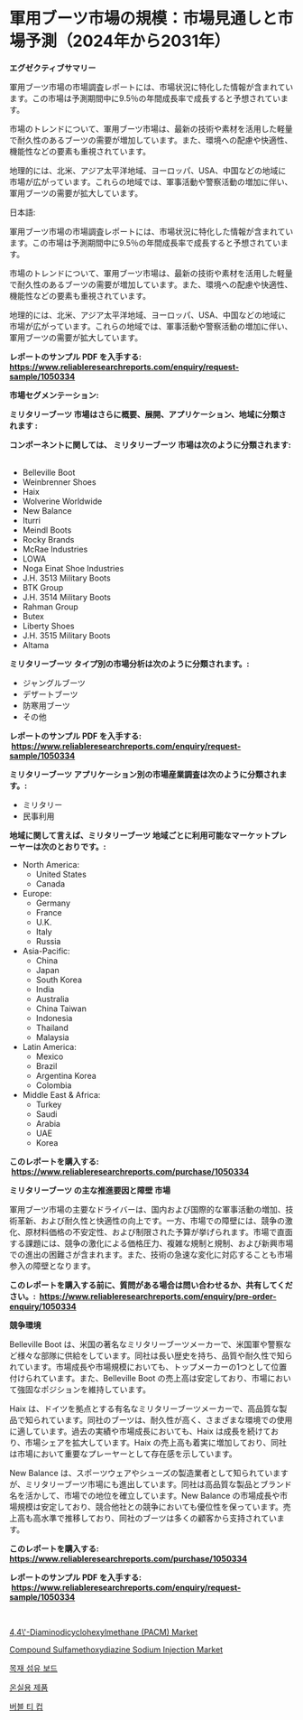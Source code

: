<p><h1>軍用ブーツ市場の規模：市場見通しと市場予測（2024年から2031年）</h1></p><p><strong>エグゼクティブサマリー</strong></p>
<p><p>軍用ブーツ市場の市場調査レポートには、市場状況に特化した情報が含まれています。この市場は予測期間中に9.5％の年間成長率で成長すると予想されています。</p><p>市場のトレンドについて、軍用ブーツ市場は、最新の技術や素材を活用した軽量で耐久性のあるブーツの需要が増加しています。また、環境への配慮や快適性、機能性などの要素も重視されています。</p><p>地理的には、北米、アジア太平洋地域、ヨーロッパ、USA、中国などの地域に市場が広がっています。これらの地域では、軍事活動や警察活動の増加に伴い、軍用ブーツの需要が拡大しています。</p><p>日本語:</p><p>軍用ブーツ市場の市場調査レポートには、市場状況に特化した情報が含まれています。この市場は予測期間中に9.5％の年間成長率で成長すると予想されています。</p><p>市場のトレンドについて、軍用ブーツ市場は、最新の技術や素材を活用した軽量で耐久性のあるブーツの需要が増加しています。また、環境への配慮や快適性、機能性などの要素も重視されています。</p><p>地理的には、北米、アジア太平洋地域、ヨーロッパ、USA、中国などの地域に市場が広がっています。これらの地域では、軍事活動や警察活動の増加に伴い、軍用ブーツの需要が拡大しています。</p></p>
<p><strong>レポートのサンプル PDF を入手する: <a href="https://www.reliableresearchreports.com/enquiry/request-sample/1050334">https://www.reliableresearchreports.com/enquiry/request-sample/1050334</a></strong></p>
<p><strong>市場セグメンテーション:</strong></p>
<p><strong> ミリタリーブーツ 市場はさらに概要、展開、アプリケーション、地域に分類されます :</strong></p>
<p><strong>コンポーネントに関しては、 ミリタリーブーツ 市場は次のように分類されます: &nbsp;</strong></p>
<p><ul><li>Belleville Boot</li><li>Weinbrenner Shoes</li><li>Haix</li><li>Wolverine Worldwide</li><li>New Balance</li><li>Iturri</li><li>Meindl Boots</li><li>Rocky Brands</li><li>McRae Industries</li><li>LOWA</li><li>Noga Einat Shoe Industries</li><li>J.H. 3513 Military Boots</li><li>BTK Group</li><li>J.H. 3514 Military Boots</li><li>Rahman Group</li><li>Butex</li><li>Liberty Shoes</li><li>J.H. 3515 Military Boots</li><li>Altama</li></ul></p>
<p><strong> ミリタリーブーツ タイプ別の市場分析は次のように分類されます。:</strong></p>
<p><ul><li>ジャングルブーツ</li><li>デザートブーツ</li><li>防寒用ブーツ</li><li>その他</li></ul></p>
<p><strong>レポートのサンプル PDF を入手する: &nbsp;<a href="https://www.reliableresearchreports.com/enquiry/request-sample/1050334">https://www.reliableresearchreports.com/enquiry/request-sample/1050334</a></strong></p>
<p><strong> ミリタリーブーツ アプリケーション別の市場産業調査は次のように分類されます。:</strong></p>
<p><ul><li>ミリタリー</li><li>民事利用</li></ul></p>
<p><strong>地域に関して言えば、ミリタリーブーツ 地域ごとに利用可能なマーケットプレーヤーは次のとおりです。:</strong></p>
<p><ul>
    <li>
        North America:
        <ul>
            <li>United States</li>
            <li>Canada</li>
        </ul>
    </li>
    <li>
        Europe:
        <ul>
            <li>Germany</li>
            <li>France</li>
            <li>U.K.</li>
            <li>Italy</li>
            <li>Russia</li>
        </ul>
    </li>
    <li>
        Asia-Pacific:
        <ul>
            <li>China</li>
            <li>Japan</li>
            <li>South Korea</li>
            <li>India</li>
            <li>Australia</li>
            <li>China Taiwan</li>
            <li>Indonesia</li>
            <li>Thailand</li>
            <li>Malaysia</li>
        </ul>
    </li>
    <li>
        Latin America:
        <ul>
            <li>Mexico</li>
            <li>Brazil</li>
            <li>Argentina Korea</li>
            <li>Colombia</li>
        </ul>
    </li>
    <li>
        Middle East & Africa:
        <ul>
            <li>Turkey</li>
            <li>Saudi</li>
            <li>Arabia</li>
            <li>UAE</li>
            <li>Korea</li>
        </ul>
    </li>
    </ul></p>
<p><strong>このレポートを購入する: &nbsp;<a href="https://www.reliableresearchreports.com/purchase/1050334">https://www.reliableresearchreports.com/purchase/1050334</a></strong></p>
<p><strong>ミリタリーブーツ の主な推進要因と障壁 市場</strong></p>
<p><p>軍用ブーツ市場の主要なドライバーは、国内および国際的な軍事活動の増加、技術革新、および耐久性と快適性の向上です。一方、市場での障壁には、競争の激化、原材料価格の不安定性、および制限された予算が挙げられます。市場で直面する課題には、競争の激化による価格圧力、複雑な規制と規制、および新興市場での進出の困難さが含まれます。また、技術の急速な変化に対応することも市場参入の障壁となります。</p></p>
<p><strong>このレポートを購入する前に、質問がある場合は問い合わせるか、共有してください。:&nbsp; <a href="https://www.reliableresearchreports.com/enquiry/pre-order-enquiry/1050334">https://www.reliableresearchreports.com/enquiry/pre-order-enquiry/1050334</a></strong></p>
<p><strong>競争環境</strong></p>
<p><p>Belleville Boot は、米国の著名なミリタリーブーツメーカーで、米国軍や警察など様々な部隊に供給をしています。同社は長い歴史を持ち、品質や耐久性で知られています。市場成長や市場規模においても、トップメーカーの1つとして位置付けられています。また、Belleville Boot の売上高は安定しており、市場において強固なポジションを維持しています。</p><p>Haix は、ドイツを拠点とする有名なミリタリーブーツメーカーで、高品質な製品で知られています。同社のブーツは、耐久性が高く、さまざまな環境での使用に適しています。過去の実績や市場成長においても、Haix は成長を続けており、市場シェアを拡大しています。Haix の売上高も着実に増加しており、同社は市場において重要なプレーヤーとして存在感を示しています。</p><p>New Balance は、スポーツウェアやシューズの製造業者として知られていますが、ミリタリーブーツ市場にも進出しています。同社は高品質な製品とブランド名を活かして、市場での地位を確立しています。New Balance の市場成長や市場規模は安定しており、競合他社との競争においても優位性を保っています。売上高も高水準で推移しており、同社のブーツは多くの顧客から支持されています。</p></p>
<p><strong>このレポートを購入する: &nbsp; <a href="https://www.reliableresearchreports.com/purchase/1050334">https://www.reliableresearchreports.com/purchase/1050334</a></strong></p>
<p><strong>レポートのサンプル PDF を入手する: &nbsp;<a href="https://www.reliableresearchreports.com/enquiry/request-sample/1050334">https://www.reliableresearchreports.com/enquiry/request-sample/1050334</a></strong><strong></strong></p>
<p>&nbsp;</p>
<p><p><a href="https://issuu.com/reportprime-2/docs/44-diaminodicyclohexylmethane-pacm-_c352fdf3718117">4,4\'-Diaminodicyclohexylmethane (PACM) Market</a></p><p><a href="https://github.com/RichRobinson5/Market-Research-Report-List-4/blob/main/compound-sulfamethoxydiazine-sodium-injection-market.md">Compound Sulfamethoxydiazine Sodium Injection Market</a></p><p><a href="https://medium.com/@wadekasstyulke67796/%EB%AA%A9%EC%9E%AC%EC%84%AC%EC%9C%A0%ED%8C%90-%EC%8B%9C%EC%9E%A5-%EC%84%B1%EA%B3%B5%EC%A0%81%EC%9D%B8-%EB%B9%84%EC%A6%88%EB%8B%88%EC%8A%A4-%EC%A0%84%EB%9E%B5%EC%9D%98-%EC%97%B4%EC%87%A0-2031%EB%85%84%EA%B9%8C%EC%A7%80-%EC%98%88%EC%B8%A1-8d7b7b1f1990">목재 섬유 보드</a></p><p><a href="https://github.com/sougarounis/Market-Research-Report-List-2/blob/main/4181337187384.md">온실용 제품</a></p><p><a href="https://medium.com/@angelnienowdseej3e45z3p8c/%EB%B2%84%EB%B8%94-%ED%8B%B0-%EC%BB%B5-%EC%8B%9C%EC%9E%A5-%EC%A7%80%ED%91%9C-%ED%95%B4%EC%84%9D-%EC%8B%9C%EC%9E%A5-%EC%A0%90%EC%9C%A0%EC%9C%A8-%ED%8A%B8%EB%A0%8C%EB%93%9C-%EB%B0%8F-%EC%84%B1%EC%9E%A5-%ED%8C%A8%ED%84%B4-5e919e10253b">버블 티 컵</a></p></p>